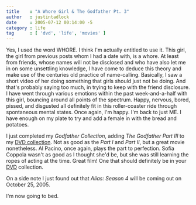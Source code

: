 ```yaml
---
title    : "A Whore Girl & The Godfather Pt. 3"
author   : justintadlock
date     : 2005-07-12 00:14:00 -5
category : life
tag      : [ 'dvd', 'life', 'movies' ]
---
```


Yes, I used the word WHORE. I think I'm actually entitled to use it.  This girl, the girl from previous posts whom I had a date with, is a whore.  At least from friends, whose names will not be disclosed and who have also let me in on some unsettling knowledge, I have come to deduce this theory and make use of the centuries old practice  of name-calling.  Basically, I saw a short video of her doing something that girls should just not be doing.  And that's probably saying too much, in trying to keep with the friend disclosure.  I have went through various emotions within the past week-and-a-half with this girl, bouncing around all points of the spectrum.  Happy, nervous, bored, pissed, and disgusted all definitely fit in this roller-coaster ride through spontaneous mental states.  Once again, I'm happy.  I'm back to just ME.  I have enough on my plate to try and add a female in with the bread and potatoes.

I just completed my <em> Godfather Collection</em>, adding <em> The Godfather Part III</em> to my <a href="/movies"> DVD collection</a>.  Not as good as the <em> Part I</em> and <em> Part II</em>, but a great movie nonetheless.  Al Pacino, once again, plays the part to perfection.  Sofia Coppola wasn't as good as I thought she'd be, but she was still learning the ropes of acting at the time.  Great film!  One that should definitely be in your <acronym title="Digital Video Disc"> DVD</acronym> collection.

On a side note I just found out that <em> Alias: Season 4</em> will be coming out on October 25, 2005.

I'm now going to bed.

